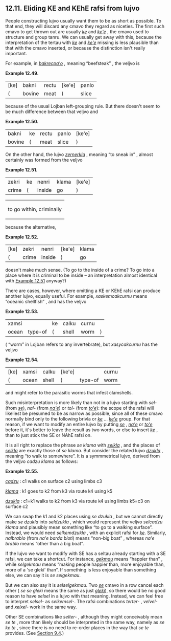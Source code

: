 <a id="section-eliding-ke-kehe"></a>12.11. <a id="c12s11"></a>Eliding KE and KEhE rafsi from lujvo
--------------------------------------------------------------------------------------------------

<a id="id-1.13.13.2.1" class="indexterm"></a><a id="id-1.13.13.2.2" class="indexterm"></a>People constructing lujvo usually want them to be as short as possible. To that end, they will discard any cmavo they regard as niceties. The first such cmavo to get thrown out are usually _<a id="id-1.13.13.2.3.1" class="indexterm"></a>[_ke_](../go01#valsi-ke)_ and _<a id="id-1.13.13.2.4.1" class="indexterm"></a>[_ke'e_](../go01#valsi-kehe)_ , the cmavo used to structure and group tanru. We can usually get away with this, because the interpretation of the tertau with _<a id="id-1.13.13.2.5.1" class="indexterm"></a>[_ke_](../go01#valsi-ke)_ and _<a id="id-1.13.13.2.6.1" class="indexterm"></a>[_ke'e_](../go01#valsi-kehe)_ missing is less plausible than that with the cmavo inserted, or because the distinction isn't really important.

<a id="id-1.13.13.3.1" class="indexterm"></a>For example, in _<a id="id-1.13.13.3.2.1" class="indexterm"></a>[_bakrecpa'o_](../go01#valsi-bakrecpaho)_ , meaning “beefsteak” , the veljvo is

<div class="interlinear-gloss-example example">
<a id="example-random-id-TgVR"></a>

**Example 12.49. <a id="c12e11d1"></a><a id="id-1.13.13.4.1.2" class="indexterm"></a>** 

<table class="interlinear-gloss"><colgroup></colgroup><tbody><tr class="jbo"><td>[ke]</td><td>bakni</td><td>rectu</td><td>[ke'e]</td><td>panlo</td></tr><tr class="gloss"><td>(</td><td>bovine</td><td>meat</td><td>)</td><td>slice</td></tr></tbody></table>

</div>  

because of the usual Lojban left-grouping rule. But there doesn't seem to be much difference between that veljvo and

<div class="interlinear-gloss-example example">
<a id="example-random-id-HDBe"></a>

**Example 12.50. <a id="c12e11d2"></a><a id="id-1.13.13.6.1.2" class="indexterm"></a><a id="id-1.13.13.6.1.3" class="indexterm"></a>** 

<table class="interlinear-gloss"><colgroup></colgroup><tbody><tr class="jbo"><td>bakni</td><td>ke</td><td>rectu</td><td>panlo</td><td>[ke'e]</td></tr><tr class="gloss"><td>bovine</td><td>(</td><td>meat</td><td>slice</td><td>)</td></tr></tbody></table>

</div>  

On the other hand, the lujvo _<a id="id-1.13.13.7.1.1" class="indexterm"></a>[_zernerkla_](../go01#valsi-zernerkla)_ , meaning “to sneak in” , almost certainly was formed from the veljvo

<div class="interlinear-gloss-example example">
<a id="example-random-id-aXrm"></a>

**Example 12.51. <a id="c12e11d3"></a><a id="id-1.13.13.8.1.2" class="indexterm"></a>** 

<table class="interlinear-gloss"><colgroup></colgroup><tbody><tr class="jbo"><td>zekri</td><td>ke</td><td>nenri</td><td>klama</td><td>[ke'e]</td></tr><tr class="gloss"><td>crime</td><td>(</td><td>inside</td><td>go</td><td>)</td></tr></tbody></table>

<table class="interlinear-gloss"><tbody><tr class="para"><td colspan="12321"><p class="natlang">to go within, criminally</p></td></tr></tbody></table>

</div>  

because the alternative,

<div class="interlinear-gloss-example example">
<a id="example-random-id-xAYJ"></a>

**Example 12.52. <a id="c12e11d4"></a>** 

<table class="interlinear-gloss"><colgroup></colgroup><tbody><tr class="jbo"><td>[ke]</td><td>zekri</td><td>nenri</td><td>[ke'e]</td><td>klama</td></tr><tr class="gloss"><td>(</td><td>crime</td><td>inside</td><td>)</td><td>go</td></tr></tbody></table>

</div>  

doesn't make much sense. (To go to the inside of a crime? To go into a place where it is criminal to be inside – an interpretation almost identical with [Example 12.51](../section-eliding-ke-kehe#example-random-id-aXrm) anyway?)

<a id="id-1.13.13.12.1" class="indexterm"></a>There are cases, however, where omitting a KE or KEhE rafsi can produce another lujvo, equally useful. For example, _xaskemcakcurnu_ means “oceanic shellfish” , and has the veljvo

<div class="interlinear-gloss-example example">
<a id="example-random-id-0W5t"></a>

**Example 12.53. <a id="c12e11d5"></a><a id="id-1.13.13.13.1.2" class="indexterm"></a><a id="id-1.13.13.13.1.3" class="indexterm"></a>** 

<table class="interlinear-gloss"><colgroup></colgroup><tbody><tr class="jbo"><td>xamsi</td><td></td><td>ke</td><td>calku</td><td>curnu</td></tr><tr class="gloss"><td>ocean</td><td>type-of</td><td>(</td><td>shell</td><td>worm</td><td>)</td></tr></tbody></table>

</div>  

<a id="id-1.13.13.14.1" class="indexterm"></a>( “worm” in Lojban refers to any invertebrate), but _xasycakcurnu_ has the veljvo

<div class="interlinear-gloss-example example">
<a id="example-random-id-HEjn"></a>

**Example 12.54. <a id="c12e11d6"></a><a id="id-1.13.13.15.1.2" class="indexterm"></a>** 

<table class="interlinear-gloss"><colgroup></colgroup><tbody><tr class="jbo"><td>[ke]</td><td>xamsi</td><td>calku</td><td>[ke'e]</td><td></td><td>curnu</td></tr><tr class="gloss"><td>(</td><td>ocean</td><td>shell</td><td>)</td><td>type-of</td><td>worm</td></tr></tbody></table>

</div>  

<a id="id-1.13.13.16.1" class="indexterm"></a><a id="id-1.13.13.16.2" class="indexterm"></a>and might refer to the parasitic worms that infest clamshells.

<a id="id-1.13.13.17.1" class="indexterm"></a><a id="id-1.13.13.17.2" class="indexterm"></a><a id="id-1.13.13.17.3" class="indexterm"></a>Such misinterpretation is more likely than not in a lujvo starting with _sel-_ (from _<a id="id-1.13.13.17.5.1" class="indexterm"></a>[_se_](../go01#valsi-se)_), _nal-_ (from _<a id="id-1.13.13.17.7.1" class="indexterm"></a>[_na'e_](../go01#valsi-nahe)_) or _tol-_ (from _<a id="id-1.13.13.17.9.1" class="indexterm"></a>[_to'e_](../go01#valsi-tohe)_): the scope of the rafsi will likeliest be presumed to be as narrow as possible, since all of these cmavo normally bind only to the following brivla or _<a id="id-1.13.13.17.10.1" class="indexterm"></a>[_ke_](../go01#valsi-ke)_ … _<a id="id-1.13.13.17.11.1" class="indexterm"></a>[_ke'e_](../go01#valsi-kehe)_ group. For that reason, if we want to modify an entire lujvo by putting _<a id="id-1.13.13.17.12.1" class="indexterm"></a>[_se_](../go01#valsi-se)_ , _<a id="id-1.13.13.17.13.1" class="indexterm"></a>[_na'e_](../go01#valsi-nahe)_ or _<a id="id-1.13.13.17.14.1" class="indexterm"></a>[_to'e_](../go01#valsi-tohe)_ before it, it's better to leave the result as two words, or else to insert _<a id="id-1.13.13.17.15.1" class="indexterm"></a>[_ke_](../go01#valsi-ke)_ , than to just stick the SE or NAhE rafsi on.

It is all right to replace the phrase _<a id="id-1.13.13.18.1.1" class="indexterm"></a>se klama_ with _<a id="id-1.13.13.18.2.1" class="indexterm"></a>[_selkla_](../go01#valsi-selkla)_ , and the places of _<a id="id-1.13.13.18.3.1" class="indexterm"></a>[_selkla_](../go01#valsi-selkla)_ are exactly those of _<a id="id-1.13.13.18.4.1" class="indexterm"></a>se klama_. But consider the related lujvo _<a id="id-1.13.13.18.5.1" class="indexterm"></a>[_dzukla_](../go01#valsi-dzukla)_ , meaning “to walk to somewhere”. It is a symmmetrical lujvo, derived from the veljvo _<a id="id-1.13.13.18.7.1" class="indexterm"></a>cadzu klama_ as follows:

<div class="example">
<a id="example-random-id-4yG0"></a>

**Example 12.55. <a id="c12e11d7"></a>** 

_<a id="id-1.13.13.19.2.1.1" class="indexterm"></a>[_cadzu_](../go01#valsi-cadzu)_ : c1 walks on surface c2 using limbs c3

_<a id="id-1.13.13.19.3.1.1" class="indexterm"></a>[_klama_](../go01#valsi-klama)_ : k1 goes to k2 from k3 via route k4 using k5

_<a id="id-1.13.13.19.4.1.1" class="indexterm"></a>[_dzukla_](../go01#valsi-dzukla)_ : c1=k1 walks to k2 from k3 via route k4 using limbs k5=c3 on surface c2

</div>  

We can swap the k1 and k2 places using _<a id="id-1.13.13.20.1.1" class="indexterm"></a>se dzukla_ , but we cannot directly make _<a id="id-1.13.13.20.2.1" class="indexterm"></a>se dzukla_ into _seldzukla_ , which would represent the veljvo _<a id="id-1.13.13.20.4.1" class="indexterm"></a>selcadzu klama_ and plausibly mean something like “to go to a walking surface”. Instead, we would need _selkemdzukla_ , with an explicit rafsi for _<a id="id-1.13.13.20.7.1" class="indexterm"></a>[_ke_](../go01#valsi-ke)_. Similarly, _nalbrablo_ (from _<a id="id-1.13.13.20.9.1" class="indexterm"></a>na'e barda bloti_) means “non-big boat” , whereas _<a id="id-1.13.13.20.11.1" class="indexterm"></a>na'e brablo_ means “other than a big boat”.

<a id="id-1.13.13.21.1" class="indexterm"></a>If the lujvo we want to modify with SE has a seltau already starting with a SE rafsi, we can take a shortcut. For instance, _<a id="id-1.13.13.21.2.1" class="indexterm"></a>[_gekmau_](../go01#valsi-gekmau)_ means “happier than” , while _selgekmau_ means “making people happier than, more enjoyable than, more of a 'se gleki' than”. If something is less enjoyable than something else, we can say it is _<a id="id-1.13.13.21.6.1" class="indexterm"></a>se selgekmau_.

But we can also say it is _selselgekmau_. Two _<a id="id-1.13.13.22.2.1" class="indexterm"></a>[_se_](../go01#valsi-se)_ cmavo in a row cancel each other ( _<a id="id-1.13.13.22.3.1" class="indexterm"></a>se se gleki_ means the same as just _<a id="id-1.13.13.22.4.1" class="indexterm"></a>[_gleki_](../go01#valsi-gleki)_), so there would be no good reason to have _<a id="id-1.13.13.22.5.1" class="indexterm"></a>selsel_ in a lujvo with that meaning. Instead, we can feel free to interpret _<a id="id-1.13.13.22.6.1" class="indexterm"></a>selsel-_ as _<a id="id-1.13.13.22.7.1" class="indexterm"></a>selkemsel-_. The rafsi combinations _<a id="id-1.13.13.22.8.1" class="indexterm"></a>terter-_ , _<a id="id-1.13.13.22.9.1" class="indexterm"></a>velvel-_ and _<a id="id-1.13.13.22.10.1" class="indexterm"></a>xelxel-_ work in the same way.

Other SE combinations like _<a id="id-1.13.13.23.1.1" class="indexterm"></a>selter-_ , although they might conceivably mean _<a id="id-1.13.13.23.2.1" class="indexterm"></a>se te_ , more than likely should be interpreted in the same way, namely as _<a id="id-1.13.13.23.3.1" class="indexterm"></a>se ke te_ , since there is no need to re-order places in the way that _<a id="id-1.13.13.23.4.1" class="indexterm"></a>se te_ provides. (See [Section 9.4](../section-SE).)